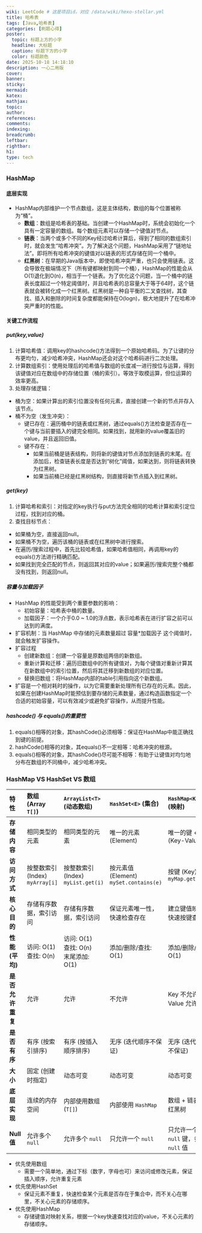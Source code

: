 ```yaml
---
wiki: LeetCode # 这是项目id，对应 /data/wiki/hexo-stellar.yml
title: 哈希表
tags: [Java,哈希表]
categories: [刷题心得]
poster:
  topic: 标题上方的小字
  headline: 大标题
  caption: 标题下方的小字
  color: 标题颜色
date: 2025-10-18 14:18:10
description: 一心二用版
cover:
banner:
sticky:
mermaid:
katex:
mathjax:
topic:
author:
references:
comments:
indexing:
breadcrumb:
leftbar:
rightbar:
h1:
type: tech
---
```


### HashMap
#### 底层实现
- HashMap内部维护一个节点数组，这是主体结构，数组的每个位置被称为“桶”。
  - **数组**：数组是哈希表的基础。当创建一个HashMap时，系统会初始化一个具有一定容量的数组。每个数组元素可以存储一个键值对节点。
  - **链表**：当两个或多个不同的Key经过哈希计算后，得到了相同的数组索引时，就会发生“哈希冲突”。为了解决这个问题，HashMap采用了“链地址法”。即将所有哈希冲突的键值对以链表的形式存储在同一个桶中。
  - **红黑树**：在早期的Java版本中，即使哈希冲突严重，也只会使用链表。这会导致在极端情况下（所有键都映射到同一个桶），HashMap的性能会从O(1)退化到O(n)，相当于一个链表。为了优化这个问题，当一个桶中的链表长度超过一个特定阈值时，并且哈希表的总容量大于等于64时，这个链表就会被转化成一个红黑树。红黑树是一种自平衡的二叉查找树，其查找、插入和删除的时间复杂度都能保持在O(logn)，极大地提升了在哈希冲突严重时的性能。
#### 关键工作流程
##### put(key,value)
1. 计算哈希值：调用key的hashcode()方法得到一个原始哈希码。为了让键的分布更均匀，减少哈希冲突，HashMap还会对这个哈希码进行二次处理。
2. 计算数组索引：使用处理后的哈希值与数组的长度减一进行按位与运算，得到该键值对应在数组中的存储位置（桶的索引）。等效于取模运算，但位运算的效率更高。
3. 处理存储逻辑：
  - 桶为空：如果计算出的索引位置没有任何元素，直接创建一个新的节点并存入该节点。
  - 桶不为空（发生冲突）：
    - 键已存在：遍历桶中的链表或红黑树，通过equals()方法检查是否存在一个键与当前要插入的键完全相同。如果找到，就用新的value覆盖旧的value，并且返回旧值。
    - 键不存在：
      - 如果当前桶是链表结构，则将新的键值对节点添加到链表的末尾。在添加后，检查链表长度是否达到“树化”阈值，如果达到，则将链表转换为红黑树。
      - 如果当前桶已经是红黑树结构，则直接将新节点插入到红黑树。
##### get(key)
1. 计算哈希和索引：对指定的key执行与put方法完全相同的哈希计算和索引定位过程，找到对应的桶。
2. 查找目标节点：
  - 如果桶为空，直接返回null。
  - 如果桶不为空，遍历该桶的链表或在红黑树中进行搜索。
  - 在遍历/搜索过程中，首先比较哈希值，如果哈希值相同，再调用key的equals()方法进行精确匹配。
  - 如果找到完全匹配的节点，则返回其对应的value；如果遍历/搜索完整个桶都没有找到，则返回null。
##### 容量与加载因子
- HashMap 的性能受到两个重要参数的影响：
  - 初始容量：哈希表中桶的数量。
  - 加载因子：一个介于0.0 ~ 1.0的浮点数，表示哈希表在进行扩容之前可以达到的满度。
- 扩容机制：当 HashMap 中存储的元素数量超过 容量*加载因子 这个阈值时，就会触发扩容操作。
- 扩容过程
  - 创建新数组：创建一个容量是原数组两倍的新数组。
  - 重新计算和迁移：遍历旧数组中的所有键值对，为每个键值对重新计算其在新数组中的索引位置，然后将其迁移到新数组的对应位置。
  - 替换旧数组：将HashMap内部的table引用指向这个新数组。
- 扩容是一个相对耗时的操作，以为它需要重新处理所有已存在的元素。因此，如果在创建HashMap时能预估到要存储的元素数量，通过构造函数指定一个合适的初始容量，可以有效减少或避免扩容操作，从而提升性能。
##### hashcode() 与 equals()的重要性
1. equals()相等的对象，其hashCode()必须相等：保证在HashMap中能正确找到键的前提。
2. hashCode()相等的对象，其equals()不一定相等：哈希冲突的根源。
3. equals()相等的对象，其hashCode()尽可能不相等：有助于让键值对均匀地分布在数组的不同桶中，减少哈希冲突。
### HashMap VS HashSet VS 数组
| 特性 | 数组 (Array `T[]`) | `ArrayList<T>` (动态数组) | `HashSet<E>` (集合) | `HashMap<K, V>` (映射) |
| :--- | :--- | :--- | :--- | :--- |
| **存储内容** | 相同类型的元素 | 相同类型的元素 | 唯一的元素 (Element) | 唯一的键 + 值 (Key-Value) |
| **访问方式** | 按整数索引 (Index)<br/>`myArray[i]` | 按整数索引 (Index)<br/>`myList.get(i)` | 按元素值 (Element)<br/>`mySet.contains(e)` | 按键 (Key)<br/>`myMap.get(key)` |
| **核心目的** | 存储有序数据，索引访问 | 存储有序数据，索引访问 | 保证元素唯一性，快速检查存在 | 建立键值映射，快速按键查找 |
| **性能 (平均)** | 访问: O(1)<br/>查找: O(n) | 访问: O(1)<br/>查找: O(n)<br/>末尾添加: O(1) | 添加/删除/查找: O(1) | 添加/删除/查找: O(1) |
| **是否允许重复** | 允许 | 允许 | 不允许 | Key 不允许<br/>Value 允许 |
| **是否有序** | 有序 (按索引排序) | 有序 (按插入顺序排序) | 无序 (迭代顺序不保证) | 无序 (迭代顺序不保证) |
| **大小** | 固定 (创建时指定) | 动态可变 | 动态可变 | 动态可变 |
| **底层实现** | 连续的内存空间 | 内部使用数组 (`T[]`) | 内部使用 `HashMap` | 数组 + 链表 + 红黑树 |
| **Null 值** | 允许多个 `null` | 允许多个 `null` | 只允许一个 `null` | 只允许一个 `null` 键，多个 `null` 值 |

- 优先使用数组
  - 需要一个简单地，通过下标（数字，字母也可）来访问或修改元素，保证插入顺序，允许重复元素 
- 优先使用HashSet
  - 保证元素不重复，快速检查某个元素是否存在于集合中，而不关心在哪里，不关心元素的存储顺序。
- 优先使用HashMap
  - 存储键值对映射关系，根据一个key快速查找对应的value，不关心元素的存储顺序。